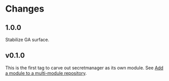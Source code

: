 # Changes

## 1.0.0

Stabilize GA surface.

## v0.1.0

This is the first tag to carve out secretmanager as its own module. See
[Add a module to a multi-module repository](https://github.com/golang/go/wiki/Modules#is-it-possible-to-add-a-module-to-a-multi-module-repository).
 
